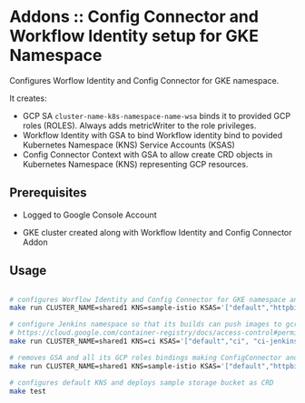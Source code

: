 # Addons :: Config Connector and Workflow Identity setup for GKE Namespace

Configures Worflow Identity and Config Connector for GKE namespace.

It creates:

* GCP SA `cluster-name-k8s-namespace-name-wsa` binds it to provided GCP roles (ROLES). Always adds metricWriter to the role privileges.
* Workflow Identity with GSA to bind Workflow identity bind to povided Kubernetes Namespace (KNS) Service Accounts (KSAS)
* Config Connector Context with GSA to allow create CRD objects in Kubernetes Namespace (KNS) representing GCP resources.

## Prerequisites

* Logged to Google Console Account

* GKE cluster created along with Workflow Identity and Config Connector Addon

## Usage

```bash

# configures Worflow Identity and Config Connector for GKE namespace and its service accounts
make run CLUSTER_NAME=shared1 KNS=sample-istio KSAS='["default","httpbin"]'

# configure Jenkins namespace so that its builds can push images to gcr.io/ownProject
# https://cloud.google.com/container-registry/docs/access-control#permissions_and_roles
make run CLUSTER_NAME=shared1 KNS=ci KSAS='["default","ci", "ci-jenkins"]' ROLES='["roles/storage.admin"]'

# removes GSA and all its GCP roles bindings making ConfigConnector and Workflow Identity disabled for KNS and KSAs
make run CLUSTER_NAME=shared1 KNS=sample-istio KSAS='["default","httpbin"]' MODE=destroy

# configures default KNS and deploys sample storage bucket as CRD
make test
```
